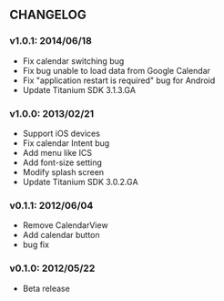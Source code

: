 ## CHANGELOG
### v1.0.1: 2014/06/18
- Fix calendar switching bug
- Fix bug unable to load data from Google Calendar
- Fix "application restart is required" bug for Android
- Update Titanium SDK 3.1.3.GA

### v1.0.0: 2013/02/21
- Support iOS devices
- Fix calendar Intent bug
- Add menu like ICS
- Add font-size setting
- Modify splash screen
- Update Titanium SDK 3.0.2.GA

### v0.1.1: 2012/06/04
- Remove CalendarView
- Add calendar button
- bug fix

### v0.1.0: 2012/05/22
- Beta release
